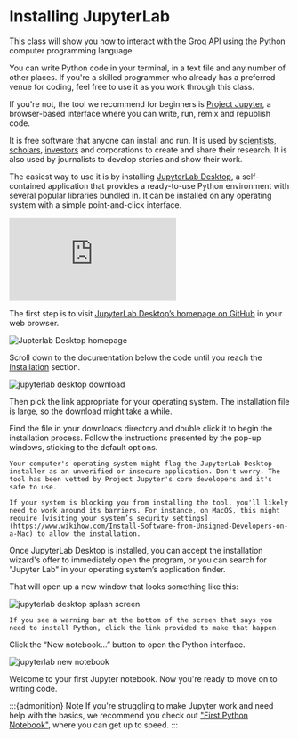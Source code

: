 # Installing JupyterLab

This class will show you how to interact with the Groq API using the Python computer programming language.

You can write Python code in your terminal, in a text file and any number of other places. If you're a skilled programmer who already has a preferred venue for coding, feel free to use it as you work through this class.

If you're not, the tool we recommend for beginners is [Project Jupyter](http://jupyter.org/), a browser-based interface where you can write, run, remix and republish code.

It is free software that anyone can install and run. It is used by [scientists](http://nbviewer.jupyter.org/github/robertodealmeida/notebooks/blob/master/earth_day_data_challenge/Analyzing%20whale%20tracks.ipynb), [scholars](http://nbviewer.jupyter.org/github/nealcaren/workshop_2014/blob/master/notebooks/5_Times_API.ipynb), [investors](https://github.com/rsvp/fecon235/blob/master/nb/fred-debt-pop.ipynb) and corporations to create and share their research. It is also used by journalists to develop stories and show their work.

The easiest way to use it is by installing [JupyterLab Desktop](https://github.com/jupyterlab/jupyterlab-desktop), a self-contained application that provides a ready-to-use Python environment with several popular libraries bundled in. It can be installed on any operating system with a simple point-and-click interface.

<div class="responsive-iframe-container">
    <iframe class="responsive-iframe" src="https://www.youtube.com/embed/578B63wZ7rI?si=0G3M2pFHt71J8irv" title="YouTube video player" frameborder="0" allow="accelerometer; autoplay; clipboard-write; encrypted-media; gyroscope; picture-in-picture; web-share" referrerpolicy="strict-origin-when-cross-origin" allowfullscreen></iframe>
</div>

The first step is to visit [JupyterLab Desktop’s homepage on GitHub](https://github.com/jupyterlab/jupyterlab-desktop) in your web browser.

![Jupterlab Desktop homepage](/_static/jupyter-desktop-repo.png)

Scroll down to the documentation below the code until you reach the [Installation](https://github.com/jupyterlab/jupyterlab-desktop) section.

![jupyterlab desktop download](/_static/jupyter-desktop-install.png)

Then pick the link appropriate for your operating system. The installation file is large, so the download might take a while.

Find the file in your downloads directory and double click it to begin the installation process. Follow the instructions presented by the pop-up windows, sticking to the default options.

```{warning}
Your computer's operating system might flag the JupyterLab Desktop installer as an unverified or insecure application. Don't worry. The tool has been vetted by Project Jupyter's core developers and it's safe to use.

If your system is blocking you from installing the tool, you'll likely need to work around its barriers. For instance, on MacOS, this might require [visiting your system’s security settings](https://www.wikihow.com/Install-Software-from-Unsigned-Developers-on-a-Mac) to allow the installation.
```

Once JupyterLab Desktop is installed, you can accept the installation wizard's offer to immediately open the program, or you can search for "Jupyter Lab" in your operating system’s application finder.

That will open up a new window that looks something like this:

![jupyterlab desktop splash screen](/_static/jupyter-desktop-splash.png)

```{warning}
If you see a warning bar at the bottom of the screen that says you need to install Python, click the link provided to make that happen.
```

Click the “New notebook…” button to open the Python interface.

![jupyterlab new notebook](/_static/jupyter-desktop-blank.png)

Welcome to your first Jupyter notebook. Now you're ready to move on to writing code.

:::{admonition} Note
If you're struggling to make Jupyter work and need help with the basics, we recommend you check out ["First Python Notebook"](https://palewi.re/docs/first-python-notebook/), where you can get up to speed.
:::
